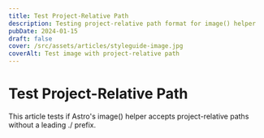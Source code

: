 ```yaml
---
title: Test Project-Relative Path
description: Testing project-relative path format for image() helper
pubDate: 2024-01-15
draft: false
cover: /src/assets/articles/styleguide-image.jpg
coverAlt: Test image with project-relative path
---
```


# Test Project-Relative Path

This article tests if Astro's image() helper accepts project-relative paths without a leading ./ prefix.
